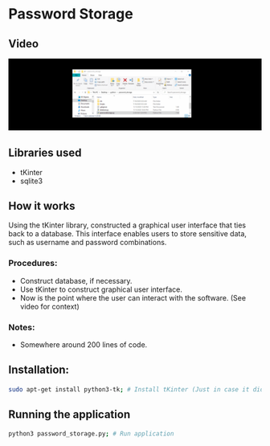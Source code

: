 # Password Storage

## Video
![GIF password app](https://github.com/JackFlexington/python_project_showcase/blob/master/password_storage/password_app.gif)

## Libraries used
* tKinter
* sqlite3

## How it works
Using the tKinter library, constructed a graphical user interface that ties back to a database. This interface enables users to store sensitive data, such as username and password combinations. 

### Procedures:
* Construct database, if necessary.
* Use tKinter to construct graphical user interface.
* Now is the point where the user can interact with the software. (See video for context)

### Notes:
* Somewhere around 200 lines of code.

## Installation:
```bash
sudo apt-get install python3-tk; # Install tKinter (Just in case it didn't install with your Python IDE installation)
```

## Running the application
```bash
python3 password_storage.py; # Run application
```
